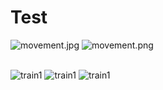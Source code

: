 <!-- ---
Title: Test
Description: This is our test site 
--- -->

Test
===================
<!-- <div class="boxesBox">
<div class="first-box">test<div>

<div class="second-box">test<div>

<div class="third-box">test<div>

<div class="fourth-box">test<div>
</div>

<p class="old-fashioned">
Hör nu på, govänner, så ska jag för er berätta vad en gosse gjorde, det är nu längesen, men nog lever minnet kvar i Smålands sköna dalar, Katthult Lönneberga, det var den gossens hem. Hujedamej, sånt barn han var, Ej värre tänkas kan, Och Emil var det namn han bar, Ja, Emil hette han.
</p>

<p class="modern">
Hör nu på, goävanner, så ska jag för er berätta vad vår Emil gjorde en dag i sköna maj. Upp i Katthults flaggsång hissa han sin lille syster, stod sen lugnt og såg henne hänga där på svaj. Hujedamej, sånt barn han var,fast Ida var rätt nöjd, ty ingen annan svävat har på denne höga höjd.
</p>

<p class="worst-ever">
Nästa hyss han gjorde var när han i grönsakssoppan dök på huvet ner og sen satt där stenhårt fast uti mor sins soppskål, ty hans öron var för stora, så det blev att fara till doktorn det med hast. Hujedamej, sånt barn han var, tror inte också ni, att den som blott en soppskål har vill ej ha gossar i?
</p> -->

![movement.jpg](%assets_url%/img/movement.jpg?w=700)
![movement.png](%assets_url%/img/movement.png?w=700&q=1&f=edgedetect)

<br>

<picture>
    <source media="(min-width: 668px)" srcset="%base_url%/image/movement.jpg?w=1000&f=colorize,100,0,0,0">
    <!-- <img src="%base_url%/image/kmom05/train1.jpg?w=667" alt="train1"> -->
    <img src="%base_url%/image/movement.jpg?w=200&h=300&crop-to-fit&area=0,25,0,0" alt="train1">
</picture>
<picture>
    <source media="(min-width: 668px)" srcset="%base_url%/image/movement.jpg?w=1000&f=negate">
    <!-- <img src="%base_url%/image/kmom05/train1.jpg?w=667" alt="train1"> -->
    <img src="%base_url%/image/movement.jpg?w=200&h=300&crop-to-fit&area=0,25,0,0" alt="train1">
</picture>
<picture>
    <source media="(min-width: 668px)" srcset="%base_url%/image/movement.jpg?w=1000&f=edgedetect&f0=mean_removal">
    <!-- <img src="%base_url%/image/kmom05/train1.jpg?w=667" alt="train1"> -->
    <img src="%base_url%/image/movement.jpg?w=200&h=300&crop-to-fit&area=0,25,0,0" alt="train1">
</picture>